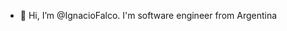- 👋 Hi, I’m @IgnacioFalco. I'm software engineer from Argentina


<!---
IgnacioFalco/IgnacioFalco is a ✨ special ✨ repository because its `README.md` (this file) appears on your GitHub profile.
You can click the Preview link to take a look at your changes.
--->
